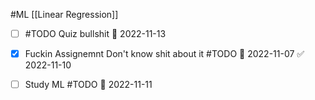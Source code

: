 #ML 
 [[Linear Regression]]

- [ ] #TODO Quiz bullshit 📅 2022-11-13
- [x] Fuckin Assignemnt Don't know shit about it #TODO 📅 2022-11-07 ✅ 2022-11-10
- [ ]  Study ML #TODO 📅 2022-11-11 


